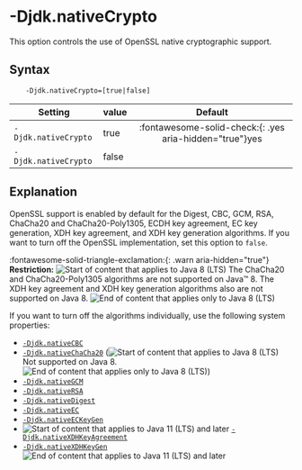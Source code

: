 <!--
* Copyright (c) 2017, 2024 IBM Corp. and others
*
* This program and the accompanying materials are made
* available under the terms of the Eclipse Public License 2.0
* which accompanies this distribution and is available at
* https://www.eclipse.org/legal/epl-2.0/ or the Apache
* License, Version 2.0 which accompanies this distribution and
* is available at https://www.apache.org/licenses/LICENSE-2.0.
*
* This Source Code may also be made available under the
* following Secondary Licenses when the conditions for such
* availability set forth in the Eclipse Public License, v. 2.0
* are satisfied: GNU General Public License, version 2 with
* the GNU Classpath Exception [1] and GNU General Public
* License, version 2 with the OpenJDK Assembly Exception [2].
*
* [1] https://www.gnu.org/software/classpath/license.html
* [2] https://openjdk.org/legal/assembly-exception.html
*
* SPDX-License-Identifier: EPL-2.0 OR Apache-2.0 OR GPL-2.0-only WITH Classpath-exception-2.0 OR GPL-2.0-only WITH OpenJDK-assembly-exception-1.0
-->

# -Djdk.nativeCrypto

This option controls the use of OpenSSL native cryptographic support.


## Syntax

        -Djdk.nativeCrypto=[true|false]

| Setting              | value    | Default                                                                        |
|----------------------|----------|:------------------------------------------------------------------------------:|
| `-Djdk.nativeCrypto` | true     | :fontawesome-solid-check:{: .yes aria-hidden="true"}<span class="sr-only">yes</span> |
| `-Djdk.nativeCrypto` | false    |                                                                                |

## Explanation

OpenSSL support is enabled by default for the Digest, CBC, GCM, RSA, ChaCha20 and ChaCha20-Poly1305, ECDH key agreement, EC key generation, XDH key agreement, and XDH key generation algorithms. If you want to turn off the OpenSSL implementation, set this option to `false`.


:fontawesome-solid-triangle-exclamation:{: .warn aria-hidden="true"} **Restriction:**  ![Start of content that applies to Java 8 (LTS)](cr/java8.png) The ChaCha20 and ChaCha20-Poly1305 algorithms are not supported on Java&trade; 8. The XDH key agreement and XDH key generation algorithms also are not supported on Java 8. ![End of content that applies only to Java 8 (LTS)](cr/java_close_lts.png)


If you want to turn off the algorithms individually, use the following system properties:

- [`-Djdk.nativeCBC`](djdknativecbc.md)
- [`-Djdk.nativeChaCha20`](djdknativechacha20.md) (![Start of content that applies to Java 8 (LTS)](cr/java8.png) Not supported on Java 8. ![End of content that applies only to Java 8 (LTS)](cr/java_close_lts.png))
- [`-Djdk.nativeGCM`](djdknativegcm.md)
- [`-Djdk.nativeRSA`](djdknativersa.md)
- [`-Djdk.nativeDigest`](djdknativedigest.md)
- [`-Djdk.nativeEC`](djdknativeec.md)
- [`-Djdk.nativeECKeyGen`](djdknativeeckeygen.md)
- ![Start of content that applies to Java 11 (LTS) and later](cr/java11plus.png) [`-Djdk.nativeXDHKeyAgreement`](djdknativexdhkeyagreement.md)
- [`-Djdk.nativeXDHKeyGen`](djdknativexdhkeygen.md) ![End of content that applies to Java 11 (LTS) and later](cr/java_close_lts.png)

<!-- ==== END OF TOPIC ==== djdknativecrypto.md ==== -->

